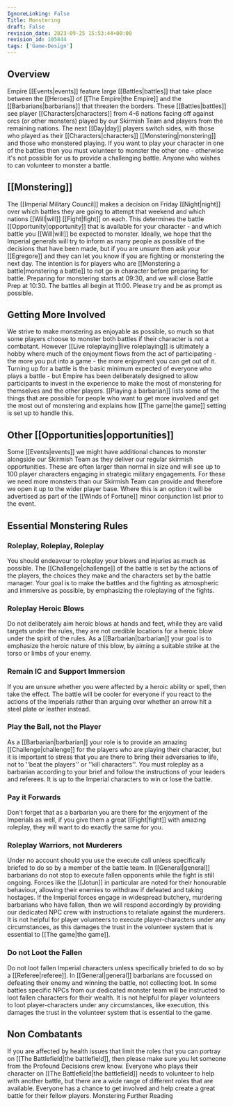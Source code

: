 ```yaml
---
IgnoreLinking: False
Title: Monstering
draft: False
revision_date: 2023-09-25 15:53:44+00:00
revision_id: 105844
tags: ['Game-Design']
---
```


## Overview
Empire [[Events|events]] feature large [[Battles|battles]] that take place between the [[Heroes]] of [[The Empire|the Empire]] and the [[Barbarians|barbarians]] that threaten the borders. These [[Battles|battles]] see player [[Characters|characters]] from 4-6 nations facing off against orcs (or other monsters) played by our Skirmish Team and players from the remaining nations. The next [[Day|day]] players switch sides, with those who played as their [[Characters|characters]] [[Monstering|monstering]] and those who monstered playing. If you want to play your character in one of the battles then you must volunteer to monster the other one - otherwise it's not possible for us to provide a challenging battle. Anyone who wishes to can volunteer to monster a battle.
## [[Monstering]]
The [[Imperial Military Council]] makes a decision on Friday [[Night|night]] over which battles they are going to attempt that weekend and which nations [[Will|will]] [[Fight|fight]] on each. This determines the battle [[Opportunity|opportunity]] that is available for your character - and which battle you [[Will|will]] be expected to monster. Ideally, we hope that the Imperial generals will try to inform as many people as possible of the decisions that have been made, but if you are unsure then ask your [[Egregore]] and they can let you know if you are fighting or monstering the next day. The intention is for players who are [[Monstering a battle|monstering a battle]] to not go in character before preparing for battle. 
Preparing for monstering starts at 09:30, and we will close Battle Prep at 10:30. The battles all begin at 11:00. Please try and be as prompt as possible.
## Getting More Involved
We strive to make monstering as enjoyable as possible, so much so that some players choose to monster both battles if their character is not a combatant. However [[Live roleplaying|live roleplaying]] is ultimately a hobby where much of the enjoyment flows from the act of participating - the more you put into a game - the more enjoyment you can get out of it. Turning up for a battle is the basic minimum expected of everyone who plays a battle - but Empire has been deliberately designed to allow participants to invest in the experience to make the most of monstering for themselves and the other players.
[[Playing a barbarian]] lists some of the things that are possible for people who want to get more involved and get the most out of monstering and explains how [[The game|the game]] setting is set up to handle this.
## Other [[Opportunities|opportunities]]
Some [[Events|events]] we might have additional chances to monster alongside our Skirmish Team as they deliver our regular skirmish opportunities. These are often larger than normal in size and will see up to 100 player characters engaging in strategic military engagements. For these we need more monsters than our Skirmish Team can provide and therefore we open it up to the wider player base. Where this is an option it will be advertised as part of the [[Winds of Fortune]] minor conjunction list prior to the event.
## Essential Monstering Rules
### Roleplay, Roleplay, Roleplay
You should endeavour to roleplay your blows and injuries as much as possible. The [[Challenge|challenge]] of the battle is set by the actions of the players, the choices they make and the characters set by the battle manager. Your goal is to make the battles and the fighting as atmospheric and immersive as possible, by emphasizing the roleplaying of the fights.
### Roleplay Heroic Blows
Do not deliberately aim heroic blows at hands and feet, while they are valid targets under the rules, they are not credible locations for a heroic blow under the spirit of the rules. As a [[Barbarian|barbarian]] your goal is to emphasize the heroic nature of this blow, by aiming a suitable strike at the torso or limbs of your enemy.
### Remain IC and Support Immersion
If you are unsure whether you were affected by a heroic ability or spell, then take the effect. The battle will be cooler for everyone if you react to the actions of the Imperials rather than arguing over whether an arrow hit a steel plate or leather instead.
### Play the Ball, not the Player
As a [[Barbarian|barbarian]] your role is to provide an amazing [[Challenge|challenge]] for the players who are playing their character, but it is important to stress that you are there to bring their adversaries to life, not to ''beat the players'' or ''kill characters''. You must roleplay as a barbarian according to your brief and follow the instructions of your leaders and referees. It is up to the Imperial characters to win or lose the battle.
### Pay it Forwards
Don't forget that as a barbarian you are there for the enjoyment of the Imperials as well, if you give them a great [[Fight|fight]] with amazing roleplay, they will want to do exactly the same for you.
### Roleplay Warriors, not Murderers
Under no account should you use the execute call unless specifically briefed to do so by a member of the battle team. In [[General|general]] barbarians do not stop to execute fallen opponents while the fight is still ongoing. Forces like the [[Jotun]] in particular are noted for their honourable behaviour, allowing their enemies to withdraw if defeated and taking hostages.
If the Imperial forces engage in widespread butchery, murdering barbarians who have fallen, then we will respond accordingly by providing our dedicated NPC crew with instructions to retaliate against the murderers.
It is not helpful for player volunteers to execute player-characters under any circumstances, as this damages the trust in the volunteer system that is essential to [[The game|the game]].
### Do not Loot the Fallen
Do not loot fallen Imperial characters unless specifically briefed to do so by a [[Referee|referee]]. In [[General|general]] barbarians are focussed on defeating their enemy and winning the battle, not collecting loot. In some battles specific NPCs from our dedicated monster team will be instructed to loot fallen characters for their wealth.
It is not helpful for player volunteers to loot player-characters under any circumstances, like execution, this damages the trust in the volunteer system that is essential to the game.
## Non Combatants
If you are affected by health issues that limit the roles that you can portray on [[The Battlefield|the battlefield]], then please make sure you let someone from the Profound Decisions crew know. Everyone who plays their character on [[The Battlefield|the battlefield]] needs to volunteer to help with another battle, but there are a wide range of different roles that are available. Everyone has a chance to get involved and help create a great battle for their fellow players.
Monstering Further Reading